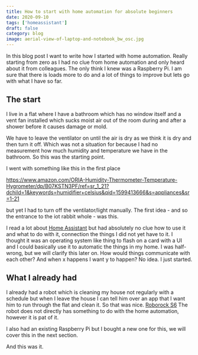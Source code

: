 ```yaml
---
title: How to start with home automation for absolute beginners
date: 2020-09-10
tags: ['homeassistant']
draft: false
category: blog
image: aerial-view-of-laptop-and-notebook_bw_osc.jpg
---
```


In this blog post I want to write how I started with home automation. Really starting from zero as I had no clue from home automation and only heard about it from colleagues. The only think I knew was a Raspberry Pi. I am sure that there is loads more to do and a lot of things to improve but lets go with what I have so far.

## The start

I live in a flat where I have a bathroom which has no window itself and a vent fan installed which sucks moist air out of the room during and after a shower before it causes damage or mold.

We have to leave the ventilator on until the air is dry as we think it is dry and then turn it off. Which was not a situation for because I had no measurement how much humidity and temperature we have in the bathroom. So this was the starting point.

I went with something like this in the first place

https://www.amazon.com/ORIA-Humidity-Thermometer-Temperature-Hygrometer/dp/B07KSTN3PF/ref=sr_1_21?dchild=1&keywords=humidifier+celsius&qid=1599413666&s=appliances&sr=1-21

but yet I had to turn off the ventilator/light manually. The first idea - and so the entrance to the iot rabbit whole - was this.

I read a lot about [Home Assistant](https://www.home-assistant.io/) but had absolutely no clue how to use it and what to do with it, connection the things I did not yet have to it. I thought it was an operating system like thing to flash on a card with a UI and I could basically use it to automatic the things in my home. I was half-wrong, but we will clarify this later on. How would things communicate with each other? And when x happens I want y to happen? No idea. I just started.

## What I already had

I already had a robot which is cleaning my house not regularly with a schedule but when I leave the house I can tell him over an app that I want him to run through the flat and clean it. So that was nice. [Roborock S6](https://www.digitec.ch/de/s1/product/roborock-s6-roboterstaubsauger-10731138) The robot does not directly has something to do with the home automation, however it is pat of it.

I also had an existing Raspberry Pi but I bought a new one for this, we will cover this in the next section.

And this was it.
